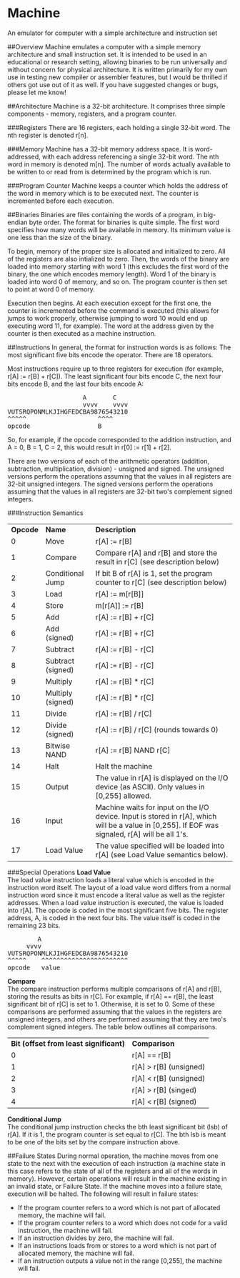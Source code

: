 Machine
=======

An emulator for computer with a simple architecture and instruction set

##Overview
Machine emulates a computer with a simple memory architecture and small instruction set. It is intended to be used in an educational or research setting, allowing binaries to be run universally and without concern for physical architecture. It is written primarily for my own use in testing new compiler or assembler features, but I would be thrilled if others got use out of it as well. If you have suggested changes or bugs, please let me know!

##Architecture
Machine is a 32-bit architecture. It comprises three simple components - memory, registers, and a program counter.

###Registers
There are 16 registers, each holding a single 32-bit word. The nth register is denoted r[n].

###Memory
Machine has a 32-bit memory address space. It is word-addressed, with each address referencing a single 32-bit word. The nth word in memory is denoted m[n]. The number of words actually available to be written to or read from is determined by the program which is run.

###Program Counter
Machine keeps a counter which holds the address of the word in memory which is to be executed next. The counter is incremented before each execution.

##Binaries
Binaries are files containing the words of a program, in big-endian byte order. The format for binaries is quite simple. The first word specifies how many words will be available in memory. Its minimum value is one less than the size of the binary.

To begin, memory of the proper size is allocated and initialized to zero. All of the registers are also intialized to zero. Then, the words of the binary are loaded into memory starting with word 1 (this excludes the first word of the binary, the one which encodes memory length). Word 1 of the binary is loaded into word 0 of memory, and so on. The program counter is then set to point at word 0 of memory.

Execution then begins. At each execution except for the first one, the counter is incremented before the command is executed (this allows for jumps to work properly, otherwise jumping to word 10 would end up executing word 11, for example). The word at the address given by the counter is then executed as a machine instruction.

##Instructions
In general, the format for instruction words is as follows:
The most significant five bits encode the operator. There are 18 operators.

Most instructions require up to three registers for execution (for example, r[A] := r[B] + r[C]). The least significant four bits encode C, the next four bits encode B, and the last four bits encode A:

<pre>
                    A       C
                    vvvv    vvvv
VUTSRQPONMLKJIHGFEDCBA9876543210
^^^^^                   ^^^^
opcode                  B
</pre>

So, for example, if the opcode corresponded to the addition instruction, and A = 0, B = 1, C = 2, this would result in r[0] := r[1] + r[2].

There are two versions of each of the arithmetic operators (addition, subtraction, multiplication, division) - unsigned and signed. The unsigned versions perform the operations assuming that the values in all registers are 32-bit unsigned integers. The signed versions perform the operations assuming that the values in all registers are 32-bit two's complement signed integers.

###Instruction Semantics

<table>
	<tr>
		<td><b>Opcode</b></td><td><b>Name</b></td><td><b>Description</b></td>
	</tr>
	<tr>
		<td>0</td><td>Move</td><td>r[A] := r[B]</td>
  	</tr>
	<tr>
		<td>1</td><td>Compare</td><td>Compare r[A] and r[B] and store the result in r[C] (see description below)</td>
	</tr>
	<tr>
		<td>2</td><td>Conditional Jump</td><td>If bit B of r[A] is 1, set the program counter to r[C] (see description below)</td>
	</tr>
	<tr>
		<td>3</td><td>Load</td><td>r[A] := m[r[B]]</td>
	</tr>
	<tr>
		<td>4</td><td>Store</td><td>m[r[A]] := r[B]</td>
	</tr>
	<tr>
		<td>5</td><td>Add</td><td>r[A] := r[B] + r[C]</td>
	</tr>
	<tr>
		<td>6</td><td>Add (signed)</td><td>r[A] := r[B] + r[C]</td>
	</tr>
	<tr>
		<td>7</td><td>Subtract</td><td>r[A] := r[B] - r[C]</td>
	</tr>
	<tr>
		<td>8</td><td>Subtract (signed)</td><td>r[A] := r[B] - r[C]</td>
	</tr>
	<tr>
		<td>9</td><td>Multiply</td><td>r[A] := r[B] * r[C]</td>
	</tr>
	<tr>
		<td>10</td><td>Multiply (signed)</td><td>r[A] := r[B] * r[C]</td>
	</tr>
	<tr>
		<td>11</td><td>Divide</td><td>r[A] := r[B] / r[C]</td>
	</tr>
	<tr>
		<td>12</td><td>Divide (signed)</td><td>r[A] := r[B] / r[C] (rounds towards 0)</td>
	</tr>
	<tr>
		<td>13</td><td>Bitwise NAND</td><td>r[A] := r[B] NAND r[C]</td>
	</tr>
	<tr>
		<td>14</td><td>Halt</td><td>Halt the machine</td>
	</tr>
	<tr>
		<td>15</td><td>Output</td><td>The value in r[A] is displayed on the I/O device (as ASCII). Only values in [0,255] allowed.</td>
	</tr>
	<tr>
		<td>16</td><td>Input</td><td>Machine waits for input on the I/O device. Input is stored in r[A], which will be a value in [0,255]. If EOF was signaled, r[A] will be all 1's.</td>
	</tr>
	<tr>
		<td>17</td><td>Load Value</td><td>The value specified will be loaded into r[A] (see Load Value semantics below).</td>
	</tr>
</table>

###Special Operations
<b>Load Value</b><br>
The load value instruction loads a literal value which is encoded in the instruction word itself. The layout of a load value word differs from a normal instruction word since it must encode a literal value as well as the register addresses. When a load value instruction is executed, the value is loaded into r[A]. The opcode is coded in the most significant five bits. The register address, A, is coded in the next four bits. The value itself is coded in the remaining 23 bits.

<pre>
        A
     vvvv
VUTSRQPONMLKJIHGFEDCBA9876543210
^^^^^    ^^^^^^^^^^^^^^^^^^^^^^^
opcode   value
</pre>

<b>Compare</b><br>
The compare instruction performs multiple comparisons of r[A] and r[B], storing the results as bits in r[C]. For example, if r[A] == r[B], the least significant bit of r[C] is set to 1. Otherwise, it is set to 0. Some of these comparisons are performed assuming that the values in the registers are unsigned integers, and others are performed assuming that they are two's complement signed integers. The table below outlines all comparisons.

<table>
	<tr>
		<td><b>Bit (offset from least significant)</b></td><td><b>Comparison</b></td>
  	</tr>
	<tr>
		<td>0</td><td>r[A] == r[B]</td>
	</tr>
	<tr>
		<td>1</td><td>r[A] &gt; r[B] (unsigned)</td>
	</tr>
	<tr>
		<td>2</td><td>r[A] &lt; r[B] (unsigned)</td>
	</tr>
	<tr>
		<td>3</td><td>r[A] &gt; r[B] (singed)</td>
	</tr>
	<tr>
		<td>4</td><td>r[A] &lt; r[B] (signed)</td>
	</tr>
</table>

<b>Conditional Jump</b><br>
The conditional jump instruction checks the bth least significant bit (lsb) of r[A]. If it is 1, the program counter is set equal to r[C]. The bth lsb is meant to be one of the bits set by the compare instruction above.

##Failure States
During normal operation, the machine moves from one state to the next with the execution of each instruction (a machine state in this case refers to the state of all of the registers and all of the words in memory). However, certain operations will result in the machine existing in an invalid state, or Failure State. If the machine moves into a failure state, execution will be halted. The following will result in failure states:
* If the program counter refers to a word which is not part of allocated memory, the machine will fail.
* If the program counter refers to a word which does not code for a valid instruction, the machine will fail.
* If an instruction divides by zero, the machine will fail.
* If an instructions loads from or stores to a word which is not part of allocated memory, the machine will fail.
* If an instruction outputs a value not in the range [0,255], the machine will fail.
